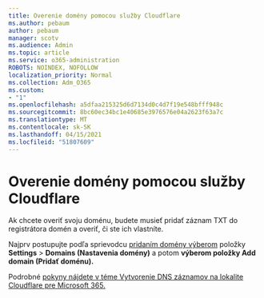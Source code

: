 ```yaml
---
title: Overenie domény pomocou služby Cloudflare
ms.author: pebaum
author: pebaum
manager: scotv
ms.audience: Admin
ms.topic: article
ms.service: o365-administration
ROBOTS: NOINDEX, NOFOLLOW
localization_priority: Normal
ms.collection: Adm_O365
ms.custom:
- "1"
ms.openlocfilehash: a5dfaa215325d6d7134d0c4d7f19e548bfff948c
ms.sourcegitcommit: 8bc60ec34bc1e40685e3976576e04a2623f63a7c
ms.translationtype: MT
ms.contentlocale: sk-SK
ms.lasthandoff: 04/15/2021
ms.locfileid: "51807609"
---
```

# <a name="verify-your-domain-with-cloudflare"></a>Overenie domény pomocou služby Cloudflare

Ak chcete overiť svoju doménu, budete musieť pridať záznam TXT do registrátora domén a overiť, či ste ich vlastníte. 

Najprv postupujte podľa sprievodcu [pridaním domény výberom](https://admin.microsoft.com/Adminportal#/Domains) položky **Settings** \> **Domains (Nastavenia domény)** a potom **výberom položky Add domain (Pridať doménu).**
  
Podrobné [pokyny nájdete v téme Vytvorenie DNS záznamov na lokalite Cloudflare pre Microsoft 365.](https://docs.microsoft.com/microsoft-365/admin/dns/create-dns-records-at-cloudflare)